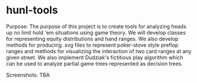 # hunl-tools

Purpose:
The purpose of this project is to create tools for analyzing heads up no limit hold 'em situations using game theory. We will develop classes for representing equity distributions and hand ranges. We also develop methods for producing .svg files to represent poker-stove style preflop ranges and methods for visualizing the interaction of two card ranges at any given street. We also implement Dudziak's fictitious play algorithm which can be used to analyze partial game trees represented as decision trees.

Screenshots:
TBA

